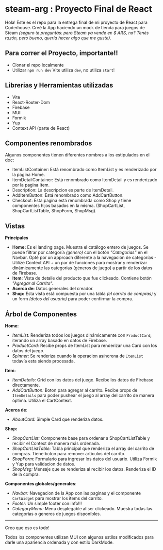 # steam-arg : Proyecto Final de React

Hola! Este es el repo para la entrega final de mi proyecto de React para Coderhouse.
Creé la App haciendo un mock de tienda para juegos de Steam *(seguro te preguntás: pero Steam ya vende en $ ARS, no? Tenés razón, pero bueno, quería hacer algo que me guste)*.


## Para correr el Proyecto, importante!!
 - Clonar el repo localmente
 - Utilizar `npm run dev`
Vite utiliza `dev`, no utiliza `start`!

## Librerias y Herramientas utilizadas
 
 - Vite
 - React-Router-Dom
 - Firebase
 - MUI
 - Formik
 - Yup
 - Context API (parte de React)

## Componentes renombrados
Algunos componentes tienen diferentes nombres a los estipulados en el doc:
 - ItemListContainer: Está renombrado como ItemList y es renderizado por la pagina Home.
 - ItemDetailContainer: Está renombrado como ItemDetail y es renderizado por la pagina Item.
 - Description: La descripcion es parte de ItemDetail.
 - AddItemButton: Está renombrado como AddCartButton.
 - Checkout: Esta pagina está renombrada como Shop y tiene componentes hijos basados en la misma. (ShopCartList, ShopCartListTable, ShopForm, ShopMsg).



## Vistas

**Principales**

 - **Home:** Es el landing page. Muestra el catálogo entero de juegos. Se
   puede filtrar por categoría *(genero)* con el botón *"Categorías"* en el
   Navbar. Opté por un approach diferente a la navegación de categorías - Utilize Context API + un par de funciones para mostrar y renderizar dinámicamente las categorias (géneros de juego) a partir de los datos de Firebase.
 - **Item:** Vista de detalle del producto que fue clickeado. Contiene botón *"Agregar al Carrito"*.
 - **Acerca de:** Datos generales del creador.
 - **Shop:** Esta vista está compuesta por una tabla *(el carrito de compras)*
   y un form *(datos del usuario)* para poder confirmar la compra.


## Árbol de Componentes

 **Home:** 
 - *ItemList:* Renderiza todos los juegos dinámicamente con `ProductCard`, iterando un array basado en datos de Firebase.
 - *ProductCard:* Recibe props de ItemList para renderizar una Card con los datos del juego.
 - *Spinner:* Se renderiza cuando la operacion asíncrona de `ItemList` todavía esta siendo procesada.

**Item:** 
 - *ItemDetails:* Grid con los datos del juego. Recibe los datos de Firebase directamente.
 - *AddCartButton:* Boton para agregar al carrito. Recibe props de `ItemDetails` para poder pushear el juego al array del carrito de manera óptima. Utiliza el CartContext.
 
 **Acerca de:**
 - *AboutCard:* Simple Card que renderiza datos.

**Shop:**
 - *ShopCartList:* Componente base para ordenar a ShopCartListTable y recibir el Context de manera más ordenada.
 - *ShopCartListTable:* Tabla principal que renderiza el array del carrito de compras. Tiene boton para remover articulos del carrito.
 - *ShopForm:* Formulario para ingresar los datos del usuario. Utiliza Formik y Yup para validacion de datos.
 - *ShopMsg:* Mensaje que se renderiza al recibir los datos. Renderiza el ID de la compra.

**Componentes globales/generales:**

 - *Navbar:* Navegacion de la App con las paginas y el componente `CartWidget` para mostrar los items del carrito.
 - *Footer:* Un simple footer con info!!!
 - *CategoryMenu:* Menu desplegable al ser clickeado. Muestra todas las categorias o generos de juegos disponibles.


----

Creo que eso es todo!

Todos los componentes utilizan MUI con algunos estilos modificados para darle una apariencia ordenada y con estilo DarkMode.
